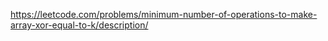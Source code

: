 https://leetcode.com/problems/minimum-number-of-operations-to-make-array-xor-equal-to-k/description/
